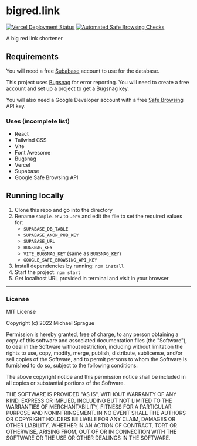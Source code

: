 # bigred.link

[![Vercel Deployment Status](https://img.shields.io/github/deployments/mikesprague/bigred-link/production?label=Vercel%20%28build%20%26%20deploy%29&logo=Vercel&logoColor=white)](https://vercel.com/m5ls5e/bigred-link/deployments)  [![Automated Safe Browsing Checks](https://github.com/mikesprague/bigred-link/actions/workflows/safebrowsing-url-check.yml/badge.svg)](https://github.com/mikesprague/bigred-link/actions/workflows/safebrowsing-url-check.yml)  

A big red link shortener

## Requirements

You will need a free [Subabase](https://supabase.com/) account to use for the database.

This project uses [Bugsnag](https://bugsnag.com) for error reporting. You will need to create a free account and set up a project to get a Bugsnag key.

You will also need a Google Developer account with a free [Safe Browsing](https://developers.google.com/safe-browsing) API key.

### Uses (incomplete list)

- React
- Tailwind CSS
- Vite
- Font Awesome
- Bugsnag
- Vercel
- Supabase
- Google Safe Browsing API

## Running locally

1. Clone this repo and go into the directory
1. Rename `sample.env` to `.env` and edit the file to set the required values for:
    - `SUPABASE_DB_TABLE`
    - `SUPABASE_ANON_PUB_KEY`
    - `SUPABASE_URL`
    - `BUGSNAG_KEY`
    - `VITE_BUGSNAG_KEY` (same as `BUGSNAG_KEY`)
    - `GOOGLE_SAFE_BROWSING_API_KEY`
1. Install dependencies by running: `npm install`
1. Start the project: `npm start`
1. Get localhost URL provided in terminal and visit in your browser

---

### License

MIT License

Copyright (c) 2022 Michael Sprague

Permission is hereby granted, free of charge, to any person obtaining a copy
of this software and associated documentation files (the "Software"), to deal
in the Software without restriction, including without limitation the rights
to use, copy, modify, merge, publish, distribute, sublicense, and/or sell
copies of the Software, and to permit persons to whom the Software is
furnished to do so, subject to the following conditions:

The above copyright notice and this permission notice shall be included in all
copies or substantial portions of the Software.

THE SOFTWARE IS PROVIDED "AS IS", WITHOUT WARRANTY OF ANY KIND, EXPRESS OR
IMPLIED, INCLUDING BUT NOT LIMITED TO THE WARRANTIES OF MERCHANTABILITY,
FITNESS FOR A PARTICULAR PURPOSE AND NONINFRINGEMENT. IN NO EVENT SHALL THE
AUTHORS OR COPYRIGHT HOLDERS BE LIABLE FOR ANY CLAIM, DAMAGES OR OTHER
LIABILITY, WHETHER IN AN ACTION OF CONTRACT, TORT OR OTHERWISE, ARISING FROM,
OUT OF OR IN CONNECTION WITH THE SOFTWARE OR THE USE OR OTHER DEALINGS IN THE
SOFTWARE.
